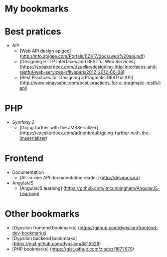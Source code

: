 My bookmarks
=============

# Best pratices
  + API
    + [Web API design apigee] (http://info.apigee.com/Portals/62317/docs/web%20api.pdf)
    + [Designing HTTP Interfaces and RESTful Web Services] (https://speakerdeck.com/dzuelke/designing-http-interfaces-and-restful-web-services-sfliveparis2012-2012-06-08)
    + [Best Practices for Designing a Pragmatic RESTful API] (http://www.vinaysahni.com/best-practices-for-a-pragmatic-restful-api)

# PHP
  + Symfony 2
    + [Going further with the JMSSerializer] (https://speakerdeck.com/adrienbrault/going-further-with-the-jmsserializer)

# Frontend
  + Documentation
    + [All-in-one API documentation reader] (http://devdocs.io/)
  + AngularJS
    + [AngularJS learning] (https://github.com/jmcunningham/AngularJS-Learning)

# Other bookmarks
  + [Dypsilon frontend bookmarks] (https://github.com/dypsilon/frontend-dev-bookmarks)
  + [Dypsilon backend bookmarks] (https://gist.github.com/dypsilon/5819528)
  + [PHP bookmarks] (https://gist.github.com/ziadoz/1677679)
